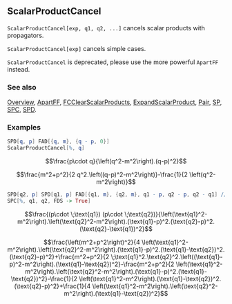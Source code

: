 ## ScalarProductCancel

`ScalarProductCancel[exp, q1, q2, ...]` cancels scalar products with propagators.

`ScalarProductCancel[exp]` cancels simple cases.

`ScalarProductCancel` is deprecated, please use the more powerful `ApartFF` instead.

### See also

[Overview](Extra/FeynCalc.md), [ApartFF](ApartFF.md), [FCClearScalarProducts](FCClearScalarProducts.md), [ExpandScalarProduct](ExpandScalarProduct.md), [Pair](Pair.md), [SP](SP.md), [SPC](SPC.md), [SPD](SPD.md).

### Examples

```mathematica
SPD[q, p] FAD[{q, m}, {q - p, 0}]
ScalarProductCancel[%, q]
```

$$\frac{p\cdot q}{\left(q^2-m^2\right).(q-p)^2}$$

$$\frac{m^2+p^2}{2 q^2.\left((q-p)^2-m^2\right)}-\frac{1}{2 \left(q^2-m^2\right)}$$

```mathematica
SPD[q2, p] SPD[q1, p] FAD[{q1, m}, {q2, m}, q1 - p, q2 - p, q2 - q1] // FCI
SPC[%, q1, q2, FDS -> True]
```

$$\frac{(p\cdot \;\text{q1}) (p\cdot \;\text{q2})}{\left(\text{q1}^2-m^2\right).\left(\text{q2}^2-m^2\right).(\text{q1}-p)^2.(\text{q2}-p)^2.(\text{q2}-\text{q1})^2}$$

$$\frac{\left(m^2+p^2\right)^2}{4 \left(\text{q1}^2-m^2\right).\left(\text{q2}^2-m^2\right).(\text{q1}-p)^2.(\text{q1}-\text{q2})^2.(\text{q2}-p)^2}+\frac{m^2+p^2}{2 \;\text{q1}^2.\text{q2}^2.\left((\text{q1}-p)^2-m^2\right).(\text{q1}-\text{q2})^2}-\frac{m^2+p^2}{2 \left(\text{q1}^2-m^2\right).\left(\text{q2}^2-m^2\right).(\text{q1}-p)^2.(\text{q1}-\text{q2})^2}-\frac{1}{2 \left(\text{q1}^2-m^2\right).(\text{q1}-\text{q2})^2.(\text{q2}-p)^2}+\frac{1}{4 \left(\text{q1}^2-m^2\right).\left(\text{q2}^2-m^2\right).(\text{q1}-\text{q2})^2}$$
